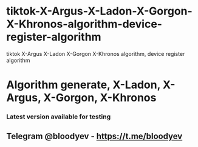 # tiktok-X-Argus-X-Ladon-X-Gorgon-X-Khronos-algorithm-device-register-algorithm
tiktok X-Argus X-Ladon X-Gorgon X-Khronos algorithm, device register algorithm


# Algorithm generate, X-Ladon, X-Argus, X-Gorgon, X-Khronos

### Latest version available for testing
 
## Telegram @bloodyev - https://t.me/bloodyev
